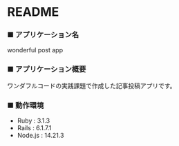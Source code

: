 # README


### ■ アプリケーション名
wonderful post app



### ■ アプリケーション概要
ワンダフルコードの実践課題で作成した記事投稿アプリです。



### ■ 動作環境

* Ruby : 3.1.3
* Rails : 6.1.7.1
* Node.js : 14.21.3
